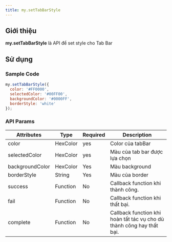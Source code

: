 ```yaml
---
title: my.setTabBarStyle
---
```


## Giới thiệu

**my.setTabBarStyle** là API để set style cho Tab Bar

## Sử dụng

### Sample Code

```js
my.setTabBarStyle({
  color: '#FF0000',
  selectedColor: '#00FF00',
  backgroundColor: '#0000FF',
  borderStyle: 'white'
});
```

### API Params

| Attributes      | Type     | Required | Description                                                           |
| --------------- | -------- | -------- | --------------------------------------------------------------------- |
| color           | HexColor | yes      | Color của tabBar                                                      |
| selectedColor   | HexColor | yes      | Màu của tab bar được lựa chọn                                         |
| backgroundColor | HexColor | Yes      | Màu background                                                        |
| borderStyle     | String   | Yes      | Màu của border                                                        |
| success         | Function | No       | Callback function khi thành công.                                     |
| fail            | Function | No       | Callback function khi thất bại.                                       |
| complete        | Function | No       | Callback function khi hoàn tất tác vụ cho dù thành công hay thất bại. |
